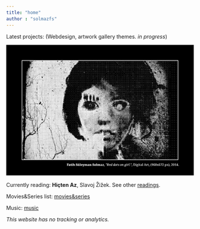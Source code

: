 ```yaml
---
title: "home"
author : "solmazfs"
---
```


Latest projects: (Webdesign, artwork gallery themes. *in progress*)

<img id="main-img" src="images/red.png" loading="lazy"/> 

Currently reading: **Hiçten Az**, Slavoj Žižek. See other [readings](books).

Movies&Series list: [movies&series](movies-and-series)

Music: [music](music)

<cite>This website has no tracking or analytics.</cite>
